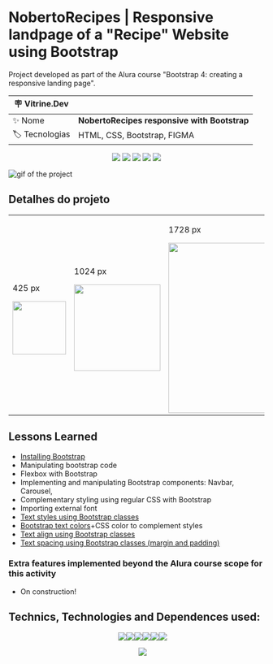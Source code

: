 # NobertoRecipes | Responsive landpage of a "Recipe" Website using Bootstrap

Project developed as part of the Alura course "Bootstrap 4: creating a responsive landing page".

| :placard: Vitrine.Dev |     |
| -------------  | --- |
| :sparkles: Nome        | **NobertoRecipes responsive with Bootstrap**
| :label: Tecnologias | HTML, CSS, Bootstrap, FIGMA

<p align="center">
<img src='https://img.shields.io/github/last-commit/NobertoFerreiraFilho/NobertoRecipes-bootstrap?style=plastic'>
<img src='https://img.shields.io/static/v1?label=Status&message=OnGoing&color=yellow'>
<img src='https://img.shields.io/github/stars/NobertoFerreiraFilho/NobertoRecipes-bootstrap'>
<img src='https://img.shields.io/github/forks/NobertoFerreiraFilho/NobertoRecipes-bootstrap'>
<img src='https://img.shields.io/github/issues/NobertoFerreiraFilho/NobertoRecipes-bootstrap'>
</p>

![gif of the project](#vitrinedev)

## Detalhes do projeto

<!-- Inserir imagem com a #vitrinedev ao final do link -->
<table align="center">
  <tr>
    <td>
      <p>425 px</P>
      <img src='' width=105/>
    </td>
    <td>
      <p>1024 px</P>
      <img src='' width=170/>
    </td> 
    <td>
      <p>1728 px</P>
      <img src='#vitrinedev' width=335/>
    </td> 
  </tr>
</table>

## Lessons Learned

<ul>
  <li><a href='https://getbootstrap.com/docs/4.3/getting-started/introduction'>Installing Bootstrap</a></li>
  <li>Manipulating bootstrap code</li>
  <li>Flexbox with Bootstrap</li>
  <li>Implementing and manipulating Bootstrap components: Navbar, Carousel, </li>
  <li>Complementary styling using regular CSS with Bootstrap</li>
  <li>Importing external font</li>
  <li><a href="https://getbootstrap.com/docs/4.0/content/typography/">Text styles using Bootstrap classes</a></li>
  <li><a href="https://getbootstrap.com/docs/4.3/utilities/colors/">Bootstrap text colors</a>+CSS color to complement styles</li>
  <li><a href="https://getbootstrap.com/docs/4.3/utilities/text/#text-alignment">Text align using Bootstrap classes</a></li>
  <li><a href="https://getbootstrap.com/docs/4.3/utilities/spacing/">Text spacing using Bootstrap classes (margin and padding)</a></li>
</ul>

 ### Extra features implemented beyond the Alura course scope for this activity
 <ul>
  <li>On construction!</li>
</ul>
 
## Technics, Technologies and Dependences used:

<ul style='display:flex; flex-wrap: wrap; justify-content:center;'>
<il>
<img src='https://img.shields.io/badge/Bootstrap-black?logo=Bootstrap'/>
</il>
<il>
<img src='https://img.shields.io/badge/CSS3-black?logo=CSS3'/>
</il>
<il>
<img src='https://img.shields.io/badge/HTML5-black?logo=HTML5'/>
</il>
<il>
<img src='https://img.shields.io/badge/Git-black?logo=git'/>
</il>
<il>
<img src='https://img.shields.io/badge/FIGMA-black?logo=figma'/>
</il>
<il>
<img src='https://img.shields.io/badge/VSCode-black?logo=visual-studio-code'/>
</il>
</ul>

<ul style='display:flex; flex-wrap: wrap; justify-content:center;'>
<il>
<img src='https://img.shields.io/badge/CI%20CD-black?logo=CI-CD'/>
</il>
</ul>
